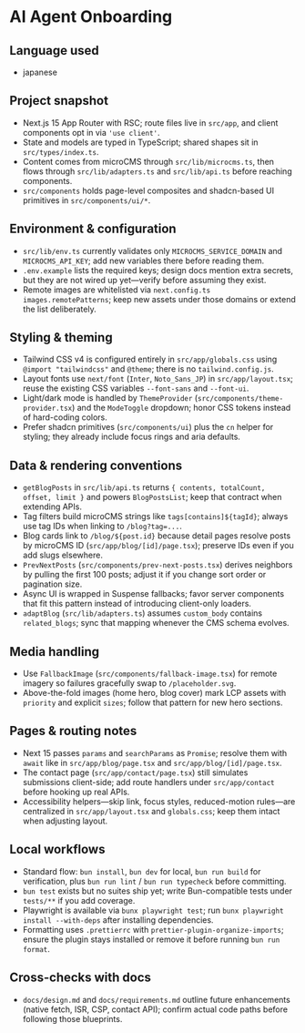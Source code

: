 # AI Agent Onboarding

## Language used
- japanese

## Project snapshot
- Next.js 15 App Router with RSC; route files live in `src/app`, and client components opt in via `'use client'`.
- State and models are typed in TypeScript; shared shapes sit in `src/types/index.ts`.
- Content comes from microCMS through `src/lib/microcms.ts`, then flows through `src/lib/adapters.ts` and `src/lib/api.ts` before reaching components.
- `src/components` holds page-level composites and shadcn-based UI primitives in `src/components/ui/*`.

## Environment & configuration
- `src/lib/env.ts` currently validates only `MICROCMS_SERVICE_DOMAIN` and `MICROCMS_API_KEY`; add new variables there before reading them.
- `.env.example` lists the required keys; design docs mention extra secrets, but they are not wired up yet—verify before assuming they exist.
- Remote images are whitelisted via `next.config.ts` `images.remotePatterns`; keep new assets under those domains or extend the list deliberately.

## Styling & theming
- Tailwind CSS v4 is configured entirely in `src/app/globals.css` using `@import "tailwindcss"` and `@theme`; there is no `tailwind.config.js`.
- Layout fonts use `next/font` (`Inter`, `Noto_Sans_JP`) in `src/app/layout.tsx`; reuse the existing CSS variables `--font-sans` and `--font-ui`.
- Light/dark mode is handled by `ThemeProvider` (`src/components/theme-provider.tsx`) and the `ModeToggle` dropdown; honor CSS tokens instead of hard-coding colors.
- Prefer shadcn primitives (`src/components/ui`) plus the `cn` helper for styling; they already include focus rings and aria defaults.

## Data & rendering conventions
- `getBlogPosts` in `src/lib/api.ts` returns `{ contents, totalCount, offset, limit }` and powers `BlogPostsList`; keep that contract when extending APIs.
- Tag filters build microCMS strings like `tags[contains]${tagId}`; always use tag IDs when linking to `/blog?tag=...`.
- Blog cards link to `/blog/${post.id}` because detail pages resolve posts by microCMS ID (`src/app/blog/[id]/page.tsx`); preserve IDs even if you add slugs elsewhere.
- `PrevNextPosts` (`src/components/prev-next-posts.tsx`) derives neighbors by pulling the first 100 posts; adjust it if you change sort order or pagination size.
- Async UI is wrapped in Suspense fallbacks; favor server components that fit this pattern instead of introducing client-only loaders.
- `adaptBlog` (`src/lib/adapters.ts`) assumes `custom_body` contains `related_blogs`; sync that mapping whenever the CMS schema evolves.

## Media handling
- Use `FallbackImage` (`src/components/fallback-image.tsx`) for remote imagery so failures gracefully swap to `/placeholder.svg`.
- Above-the-fold images (home hero, blog cover) mark LCP assets with `priority` and explicit `sizes`; follow that pattern for new hero sections.

## Pages & routing notes
- Next 15 passes `params` and `searchParams` as `Promise`; resolve them with `await` like in `src/app/blog/page.tsx` and `src/app/blog/[id]/page.tsx`.
- The contact page (`src/app/contact/page.tsx`) still simulates submissions client-side; add route handlers under `src/app/contact` before hooking up real APIs.
- Accessibility helpers—skip link, focus styles, reduced-motion rules—are centralized in `src/app/layout.tsx` and `globals.css`; keep them intact when adjusting layout.

## Local workflows
- Standard flow: `bun install`, `bun dev` for local, `bun run build` for verification, plus `bun run lint` / `bun run typecheck` before committing.
- `bun test` exists but no suites ship yet; write Bun-compatible tests under `tests/**` if you add coverage.
- Playwright is available via `bunx playwright test`; run `bunx playwright install --with-deps` after installing dependencies.
- Formatting uses `.prettierrc` with `prettier-plugin-organize-imports`; ensure the plugin stays installed or remove it before running `bun run format`.

## Cross-checks with docs
- `docs/design.md` and `docs/requirements.md` outline future enhancements (native fetch, ISR, CSP, contact API); confirm actual code paths before following those blueprints.
